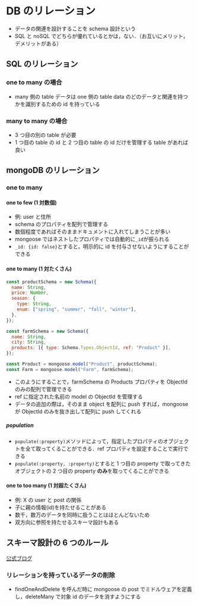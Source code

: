 # DB のリレーション

- データの関連を設計することを schema 設計という
- SQL と noSQL でどちらが優れているとかは，ない．（お互いにメリット，デメリットがある）

## SQL のリレーション

### one to many の場合

- many 側の table データは one 側の table data のどのデータと関連を持つかを識別するための id を持っている

### many to many の場合

- 3 つ目の別の table が必要
- 1 つ目の table の id と 2 つ目の table の id だけを管理する table があれば良い

## mongoDB のリレーション

### one to many

#### one to few (1 対数個)

- 例: user と住所
- schema のプロパティを配列で管理する
- 数個程度であればそのままドキュメントに入れてしまうことが多い
- mongoose ではネストしたプロパティでは自動的に`_id`が振られる
- `_id: {id: false}`とすると，明示的に id を付与させないようにすることができる

#### one to many (1 対たくさん)

```javascript
const productSchema = new Schema({
  name: String,
  price: Number,
  season: {
    type: String,
    enum: ["spring", "summer", "fall", "winter"],
  },
});

const farmSchema = new Schema({
  name: String,
  city: String,
  products: [{ type: Schema.Types.ObjectId, ref: "Product" }],
});

const Product = mongoose.model("Product", productSchema);
const Farm = mongoose.model("Farm", farmSchema);
```

- このようにすることで，farmSchema の Products プロパティを ObjectId のみの配列で管理できる
- ref に指定された名前の model の ObjectId を管理する
- データの追加の際は，そのまま object を配列に push すれば，mongoose が ObjectId のみを抜き出して配列に push してくれる

##### population

- `populate(:property)`メソッドによって，指定したプロパティのオブジェクトを全て取ってくることができる．ref プロパティを設定することで実行できる
- `populate(:property, :property)`とすると 1 つ目の property で取ってきたオブジェクトの 2 つ目の property **のみ**を取ってくることができる

#### one to too many (1 対超たくさん)

- 例: X の user と post の関係
- 子に親の情報(id)を持たせることがある
- 数千，数万のデータを同時に扱うことはほとんどないため
- 双方向に参照を持たせるスキーマ設計もある

## スキーマ設計の 6 つのルール

[公式ブログ](https://www.mongodb.com/blog/post/6-rules-of-thumb-for-mongodb-schema-design)

### リレーションを持っているデータの削除

- findOneAndDelete を呼んだ時に mongoose の post でミドルウェアを定義し，deleteMany で対象 id のデータを消すようにする
